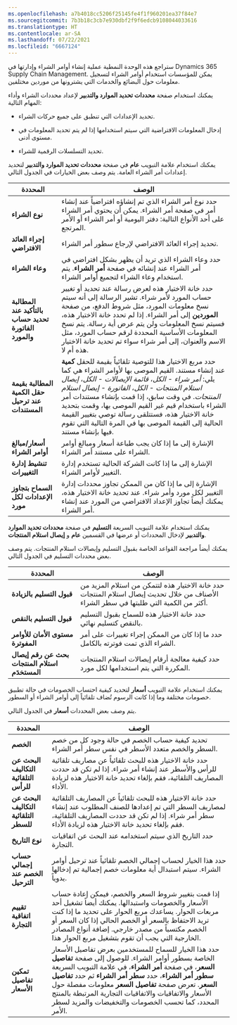 ```yaml
---
ms.openlocfilehash: a7b4018cc5206f25145fe4f1f960201ea37f84e7
ms.sourcegitcommit: 7b3b18c3cb7e930dbf2f9f6edcb9108044033616
ms.translationtype: HT
ms.contentlocale: ar-SA
ms.lasthandoff: 07/22/2021
ms.locfileid: "6667124"
---
```

ستراجع هذه الوحدة النمطية عملية إنشاء أوامر الشراء وإدارتها في Dynamics 365 Supply Chain Management. يمكن للمؤسسات استخدام أوامر الشراء لتسجيل معلومات حول البضائع والخدمات التي يشترونها من موردين مختلفين. 
 
يمكنك استخدام صفحة **محددات تحديد الموارد والتدبير** لإعداد محددات الشراء وأداء المهام التالية:

-   تحديد الإعدادات التي تنطبق على جميع حركات الشراء.

-   إدخال المعلومات الافتراضية التي سيتم استخدامها إذا لم يتم تحديد المعلومات في مستوى أدنى.

-   تحديد التسلسلات الرقمية للشراء.


يمكنك استخدام علامة التبويب **عام** في صفحة **محددات تحديد الموارد والتدبير** لتحديد إعدادات أمر الشراء العامة. يتم وصف بعض الخيارات في الجدول التالي.

| **المحددة**      | **الوصف**                    |
|--------------------|------------------------------------|
| **نوع الشراء**                 | حدد نوع أمر الشراء الذي تم إنشاؤه افتراضياً عند إنشاء أمر في صفحة أمر الشراء. يمكن أن يحتوي أمر الشراء على أحد الأنواع التالية: دفتر اليومية أو أمر الشراء أو الأمر المرتجع.                            |
| **إجراء العائد الافتراضي**                 | تحديد إجراء العائد الافتراضي لإرجاع سطور أمر الشراء.              |
| **وعاء الشراء**                 | حدد وعاء الشراء الذي تريد أن يظهر بشكل افتراضي في أمر الشراء عند إنشائه في صفحة **أمر الشراء**.   يتم استخدام وعاء الشراء لتجميع أوامر الشراء.  |
| **المطالبة بالتأكيد عند تحديد حساب الفاتورة والمورد**  | حدد خانة الاختيار هذه لعرض رسالة عند تحديد أو تغيير حساب المورد لأمر شراء. تشير الرسالة إلى أنه سيتم نسخ معلومات المورد، مثل شروط الدفع، من صفحة **الموردين** إلى أمر الشراء. إذا لم تحدد خانة الاختيار هذه، فسيتم نسخ المعلومات ولن يتم عرض أية رسالة. يتم نسخ المعلومات الأساسية المحددة لرقم حساب المورد، مثل الاسم والعنوان، إلى أمر شراء سواء تم تحديد خانة الاختيار هذه أم لا.     |
| **المطالبة بقيمة حقل الكمية عند ترحيل المستندات**     |              حدد مربع الاختيار هذا للتوصية تلقائياً بقيمة للحقل **كمية** عند إنشاء مستند. القيم الموصى بها لأوامر الشراء هي كما يلي: *أمر شراء - الكل*، *قائمة الإيصالات - الكل*،  *إيصال استلام المنتجات - الكل*، *الفاتورة - إيصال استلام المنتجات*. في وقت سابق، إذا قمت بإنشاء مستندات أمر الشراء باستخدام قيم غير القيم الموصى بها، وقمت بتحديد خانة الاختيار هذه، فستتلقى رسالة توصي بتغيير القيمة الحالية إلى القيمة الموصى بها في المرة التالية التي تقوم فيها بإنشاء مستند. |
| **أسعار/مبالغ أوامر الشراء**  | الإشارة إلى ما إذا كان يجب طباعة أسعار ومبالغ أوامر الشراء على مستند أمر الشراء. |
| **تنشيط إدارة التغييرات**               | الإشارة إلى ما إذا كانت الشركة الحالية تستخدم إدارة التغيير لأوامر الشراء.   |
| **السماح بتجاوز الإعدادات لكل مورد**                | الإشارة إلى ما إذا كان من الممكن تجاوز محددات إدارة التغيير لكل مورد وأمر شراء. عند تحديد خانة الاختيار هذه، يمكنك أيضاً تجاوز الإعداد الافتراضي من المورد عند إنشاء أمر الشراء.                       |


يمكنك استخدام علامة التبويب السريعة **التسليم** في صفحة **محددات تحديد الموارد والتدبير** لإدخال المحددات أو عرضها في القسمين **عام** و **إيصال استلام المنتجات**.

يمكنك أيضاً مراجعة القواعد الخاصة بقبول التسليم وإيصالات استلام المنتجات. يتم وصف بعض محددات التسليم في الجدول التالي.

| **المحددة**                      |  **الوصف**                  |
| ---------------------------------- | --------------------------------- |
| **قبول التسليم بالزيادة**             | حدد خانة الاختيار هذه لتتمكن من استلام المزيد من الأصناف من خلال تحديث إيصال استلام المنتجات أكثر من الكمية التي طلبتها في سطر الشراء.|
| **قبول التسليم بالنقص**            | حدد خانة الاختيار هذه للسماح بقبول التسليم بالنقص كتسليم نهائي. |
| **مستوى الأمان للأوامر المفوترة**  | حدد ما إذا كان من الممكن إجراء تغييرات على أمر الشراء الذي تمت فوترته بالكامل.          |
| **بحث عن رقم إيصال استلام المنتجات المستخدَم**  | حدد كيفية معالجة أرقام إيصالات استلام المنتجات المكررة التي يتم استخدامها لكل مورد.         |

يمكنك استخدام علامة التبويب **أسعار** لتحديد كيفية احتساب الخصومات في حالة تطبيق خصومات مختلفة وما إذا كانت الرسوم تُضاف تلقائياً إلى أوامر الشراء أو السطور.

يتم وصف بعض المحددات **أسعار** في الجدول التالي.

| **المحددة**                         |  **الوصف**                 |
|-------------------------------------- | --------------------------------|
| **الخصم**                         |  تحديد كيفية حساب الخصم في حالة وجود كل من خصم السطر والخصم متعدد الأسطر في نفس سطر أمر الشراء.                                                  |
| **البحث عن ‏‫التكاليف التلقائية‬ للرأس**                |  حدد خانة الاختيار هذه للبحث تلقائياً عن مصاريف تلقائية للرأس والأسطر عند إنشاء أمر شراء. إذا لم تكن قد حددت المصاريف التلقائية، فقم بإلغاء تحديد خانة الاختيار هذه لزيادة الأداء.                                               |
| **البحث عن التكاليف التلقائية للسطر**            |  حدد خانة الاختيار هذه للبحث تلقائياً عن المصاريف التلقائية لمصاريف السطر التي تم إعدادها للصنف المطلوب عند إنشاء سطر أمر شراء. إذا لم تكن قد حددت المصاريف التلقائية، فقم بإلغاء تحديد خانة الاختيار هذه لزيادة الأداء.           |
| **نوع التاريخ**                        |  حدد التاريخ الذي سيتم استخدامه عند البحث عن اتفاقيات التجارة.                                            |
| **حساب إجمالي الخصم عند الترحيل**    |  حدد هذا الخيار لحساب إجمالي الخصم تلقائياً عند ترحيل أوامر الشراء. سيتم استبدال أية معلومات خصم إجمالية تم إدخالها يدوياً.                                                            |
| **تقييم اتفاقية التجارة**       |  إذا قمت بتغيير شروط السعر والخصم، فيمكن إعادة حساب الأسعار والخصومات واستبدالها. يمكنك أيضاً تشغيل أحد مربعات الحوار. يساعدك مربع الحوار على تحديد ما إذا كنت تريد الاحتفاظ بالسعر أو الخصم الحالي إذا كان السعر أو الخصم مكتسباً من مصدر خارجي. إضافة أنواع المصادر الخارجية التي يجب أن تقوم بتشغيل مربع الحوار هذا. |
| **تمكين تفاصيل الأسعار**             | حدد هذا الخيار للسماح للمستخدمين بعرض تفاصيل الأسعار الخاصة بسطور أوامر الشراء. للوصول إلى صفحة **تفاصيل السعر**، في صفحة **أمر الشراء**، في علامة التبويب السريعة **سطور أمر الشراء**، حدد **سطر أمر الشراء** ثم حدد **تفاصيل السعر**. تعرض صفحة **تفاصيل السعر** معلومات مفصلة حول الأسعار والاتفاقيات والاتفاقيات التجارية المرتبطة بالمنتج المحدد، كما تحسب الخصومات والتخفيضات والمزيد لسطر الأمر.               |
